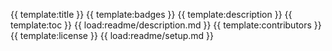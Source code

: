 {{ template:title }}
{{ template:badges }}
{{ template:description }}
{{ template:toc }}
{{ load:readme/description.md }}
{{ template:contributors }}
{{ template:license }}
{{ load:readme/setup.md }}